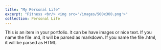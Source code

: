 ```yaml
---
title: "My Personal Life"
excerpt: "Fitness <br/> <img src='/images/500x300.png'>"
collection: Personal Life
---
```


This is an item in your portfolio. It can be have images or nice text. If you name the file .md, it will be parsed as markdown. If you name the file .html, it will be parsed as HTML. 
